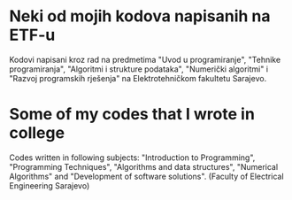 # Neki od mojih kodova napisanih na ETF-u
Kodovi napisani kroz rad na predmetima "Uvod u programiranje", "Tehnike programiranja", "Algoritmi i strukture podataka", "Numerički algoritmi" i "Razvoj programskih rješenja" na Elektrotehničkom fakultetu Sarajevo.

# Some of my codes that I wrote in college
Codes written in following subjects: "Introduction to Programming", "Programming Techniques", "Algorithms and data structures", "Numerical Algorithms" and "Development of software solutions". (Faculty of Electrical Engineering Sarajevo)

